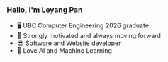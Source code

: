 ### Hello, I'm Leyang Pan
- 🖥️ UBC Computer Engineering 2026 graduate
- 💪 Strongly motivated and always moving forward
- 😎 Software and Website developer
- 🤖 Love AI and Machine Learning

